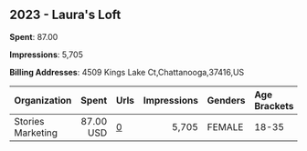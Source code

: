 ## 2023 - Laura's Loft 
**Spent**: 87.00

**Impressions**: 5,705

**Billing Addresses**: 4509 Kings Lake Ct,Chattanooga,37416,US

|Organization|Spent|Urls|Impressions|Genders|Age Brackets|Country Codes|
|:---|---:|:---|---:|:---|:---|:---|
|Stories Marketing|87.00 USD|[0](https://www.snap.com/political-ads/asset/5307f70fc7d13270e74e9b543e7ea560bcac0ea348baad2bcc8a2ae4032bc3b0?mediaType=mp4)|5,705|FEMALE|18-35|united states|
